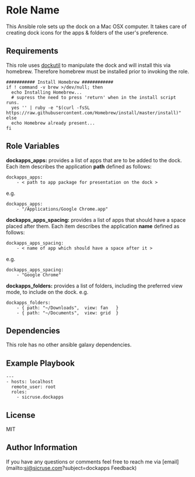 Role Name
=========

This Ansible role sets up the dock on a Mac OSX computer. It takes care of creating dock icons for the apps & folders of the user's preference.

Requirements
------------

This role uses [dockutil](https://github.com/kcrawford/dockutil|dockutil) to manipulate the dock and will install this via homebrew. Therefore homebrew must be installed prior to invoking the role.

~~~~
########### Install Homebrew ############
if ! command -v brew >/dev/null; then
  echo Installing Homebrew...
  # supress the need to press 'return' when in the install script runs.
  yes '' | ruby -e "$(curl -fsSL https://raw.githubusercontent.com/Homebrew/install/master/install)"
else
  echo Homebrew already present...
fi
~~~~

Role Variables
--------------

**dockapps_apps:** provides a list of apps that are to be added to the dock. Each item describes the application **path** defined as follows:

~~~~
dockapps_apps:
    - < path to app package for presentation on the dock >
~~~~

e.g.
~~~~
dockapps_apps:
    - "/Applications/Google Chrome.app"
~~~~

**dockapps_apps_spacing:** provides a list of apps that should have a space placed after them. Each item describes the application **name** defined as follows:

~~~~
dockapps_apps_spacing:
    - < name of app which should have a space after it >
~~~~

e.g.
~~~~
dockapps_apps_spacing:
    - "Google Chrome"
~~~~

**dockapps_folders:** provides a list of folders, including the preferred view mode, to include on the dock. e.g.

~~~~
dockapps_folders:
    - { path: "~/Downloads",  view: fan   }
    - { path: "~/Documents",  view: grid  }
~~~~

Dependencies
------------

This role has no other ansible galaxy dependencies.

Example Playbook
----------------

	---
	- hosts: localhost
	  remote_user: root
	  roles:
	    - sicruse.dockapps

License
-------

MIT

Author Information
------------------

If you have any questions or comments feel free to reach me via [email](mailto:si@sicruse.com?subject=dockapps Feedback)
